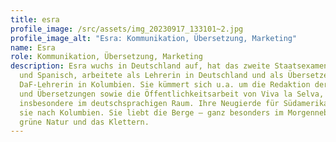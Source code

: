 ```yaml
---
title: esra
profile_image: /src/assets/img_20230917_133101~2.jpg
profile_image_alt: "Esra: Kommunikation, Übersetzung, Marketing"
name: Esra
role: Kommunikation, Übersetzung, Marketing
description: Esra wuchs in Deutschland auf, hat das zweite Staatsexamen in Musik
  und Spanisch, arbeitete als Lehrerin in Deutschland und als Übersetzerin und
  DaF-Lehrerin in Kolumbien. Sie kümmert sich u.a. um die Redaktion der Texte
  und Übersetzungen sowie die Öffentlichkeitsarbeit von Viva la Selva,
  insbesondere im deutschsprachigen Raum. Ihre Neugierde für Südamerika brachte
  sie nach Kolumbien. Sie liebt die Berge – ganz besonders im Morgennebel, die
  grüne Natur und das Klettern.
---
```


